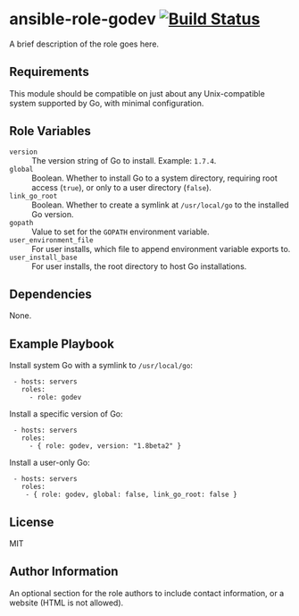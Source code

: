 ansible-role-godev [![Build Status][img-build-status]][build-status]
=========

A brief description of the role goes here.

Requirements
------------

This module should be compatible on just about any Unix-compatible system supported by Go, with minimal configuration.

Role Variables
--------------

<dl>
  <dt><code>version</code></dt>
  <dd>The version string of Go to install. Example: <code>1.7.4</code>.</dd>
  <dt><code>global</code></dt>
  <dd>Boolean. Whether to install Go to a system directory, requiring root access (<code>true</code>), or only to a user directory (<code>false</code>).
  <dt><code>link_go_root</code></dt>
  <dd>Boolean. Whether to create a symlink at <code>/usr/local/go</code> to the installed Go version.</dd>
  <dt><code>gopath</code></dt>
  <dd>Value to set for the <code>GOPATH</code> environment variable.</dd>
  <dt><code>user_environment_file</code></dt>
  <dd>For user installs, which file to append environment variable exports to.</dd>
  <dt><code>user_install_base</code></dt>
  <dd>For user installs, the root directory to host Go installations.</dd>
</dl>

Dependencies
------------

None.

Example Playbook
----------------

Install system Go with a symlink to `/usr/local/go`:

```
 - hosts: servers
   roles:
     - role: godev
```

Install a specific version of Go:

```
 - hosts: servers
   roles:
     - { role: godev, version: "1.8beta2" }
```

Install a user-only Go:

```
 - hosts: servers
   roles:
    - { role: godev, global: false, link_go_root: false }
```

License
-------

MIT

Author Information
------------------

An optional section for the role authors to include contact information, or a website (HTML is not allowed).

 [build-status]: https://travis-ci.org/naftulikay/ansible-role-godev
 [img-build-status]: https://travis-ci.org/naftulikay/ansible-role-godev.svg?branch=master
